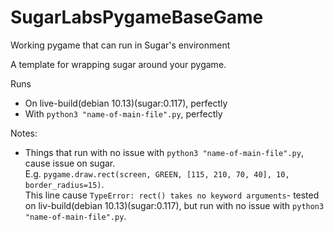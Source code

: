 # SugarLabsPygameBaseGame
Working pygame that can run in Sugar's environment

A template for wrapping sugar around your pygame.

Runs
- On live-build(debian 10.13)(sugar:0.117), perfectly
- With ```python3 "name-of-main-file".py```, perfectly


Notes:
- Things that run with no issue with ```python3 "name-of-main-file".py```, cause issue on sugar. <br>
E.g. ```pygame.draw.rect(screen, GREEN, [115, 210, 70, 40], 10, border_radius=15)```.<br>
This line cause ```TypeError: rect() takes no keyword arguments```- tested on liv-build(debian 10.13)(sugar:0.117), but run with no issue with ```python3 "name-of-main-file".py```.
